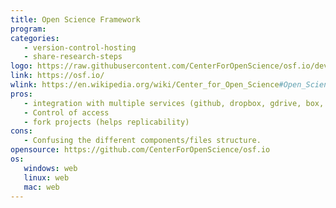 ```yaml
---
title: Open Science Framework
program:
categories:
   - version-control-hosting
   - share-research-steps
logo: https://raw.githubusercontent.com/CenterForOpenScience/osf.io/develop/website/static/img/circle_logo.png
link: https://osf.io/
wlink: https://en.wikipedia.org/wiki/Center_for_Open_Science#Open_Science_Framework
pros:
   - integration with multiple services (github, dropbox, gdrive, box, figshare,...)
   - Control of access
   - fork projects (helps replicability)
cons:
   - Confusing the different components/files structure.
opensource: https://github.com/CenterForOpenScience/osf.io
os:
   windows: web
   linux: web
   mac: web
---
```


